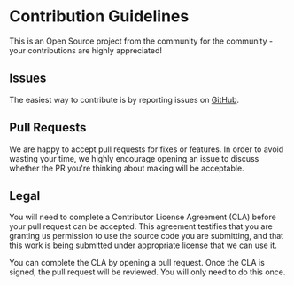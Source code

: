 # Contribution Guidelines

This is an Open Source project from the community for the community - your contributions are highly appreciated!

## Issues

The easiest way to contribute is by reporting issues on [GitHub](https://github.com/x-software-com/mxl-appimage-setup/issues).

## Pull Requests

We are happy to accept pull requests for fixes or features. In order to avoid wasting your time, we highly encourage opening an issue to discuss whether the PR you're thinking about making will be acceptable.

## Legal

You will need to complete a Contributor License Agreement (CLA) before your pull request can be accepted. This agreement testifies that you are granting us permission to use the source code you are submitting, and that this work is being submitted under appropriate license that we can use it.

You can complete the CLA by opening a pull request. Once the CLA is signed, the pull request will be reviewed. You will only need to do this once.
